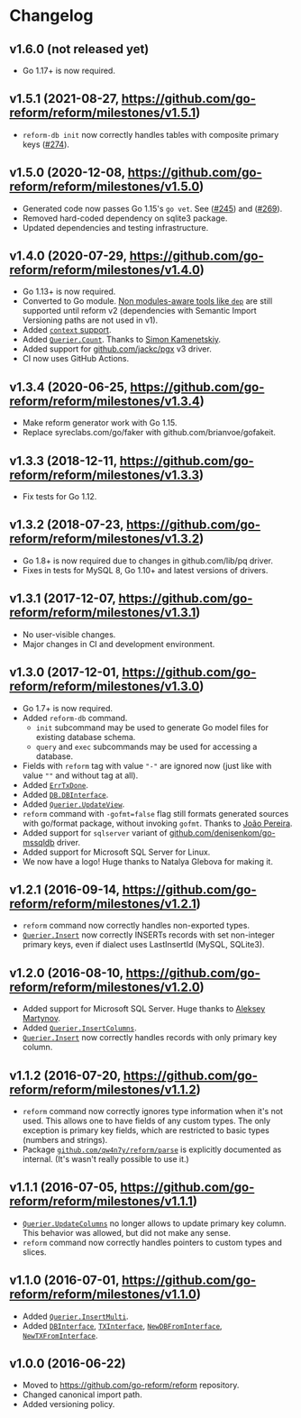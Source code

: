 # Changelog

## v1.6.0 (not released yet)

* Go 1.17+ is now required.

## v1.5.1 (2021-08-27, https://github.com/go-reform/reform/milestones/v1.5.1)

* `reform-db init` now correctly handles tables with composite primary keys ([#274](https://github.com/go-reform/reform/issues/274)).

## v1.5.0 (2020-12-08, https://github.com/go-reform/reform/milestones/v1.5.0)

* Generated code now passes Go 1.15's `go vet`. See ([#245](https://github.com/go-reform/reform/issues/245))
  and ([#269](https://github.com/go-reform/reform/issues/269)).
* Removed hard-coded dependency on sqlite3 package.
* Updated dependencies and testing infrastructure.

## v1.4.0 (2020-07-29, https://github.com/go-reform/reform/milestones/v1.4.0)

* Go 1.13+ is now required.
* Converted to Go module. [Non modules-aware tools like `dep`](https://github.com/golang/dep/issues/1962)
  are still supported until reform v2 (dependencies with Semantic Import Versioning paths are not used in v1).
* Added [`context` support](https://pkg.go.dev/github.com/qw4n7y/reform?tab=doc#hdr-Context).
* Added [`Querier.Count`](https://godoc.org/github.com/qw4n7y/reform#Querier.Count).
  Thanks to [Simon Kamenetskiy](https://github.com/skamenetskiy).
* Added support for [github.com/jackc/pgx](https://github.com/jackc/pgx) v3 driver.
* CI now uses GitHub Actions.

## v1.3.4 (2020-06-25, https://github.com/go-reform/reform/milestones/v1.3.4)

* Make reform generator work with Go 1.15.
* Replace syreclabs.com/go/faker with github.com/brianvoe/gofakeit.

## v1.3.3 (2018-12-11, https://github.com/go-reform/reform/milestones/v1.3.3)

* Fix tests for Go 1.12.

## v1.3.2 (2018-07-23, https://github.com/go-reform/reform/milestones/v1.3.2)

* Go 1.8+ is now required due to changes in github.com/lib/pq driver.
* Fixes in tests for MySQL 8, Go 1.10+ and latest versions of drivers.

## v1.3.1 (2017-12-07, https://github.com/go-reform/reform/milestones/v1.3.1)

* No user-visible changes.
* Major changes in CI and development environment.

## v1.3.0 (2017-12-01, https://github.com/go-reform/reform/milestones/v1.3.0)

* Go 1.7+ is now required.
* Added `reform-db` command.
  * `init` subcommand may be used to generate Go model files for existing database schema.
  * `query` and `exec` subcommands may be used for accessing a database.
* Fields with `reform` tag with value `"-"` are ignored now (just like with value `""` and without tag at all).
* Added [`ErrTxDone`](https://godoc.org/github.com/qw4n7y/reform#pkg-variables).
* Added [`DB.DBInterface`](https://godoc.org/github.com/qw4n7y/reform#DB.DBInterface).
* Added [`Querier.UpdateView`](https://godoc.org/github.com/qw4n7y/reform#Querier.UpdateView).
* `reform` command with `-gofmt=false` flag still formats generated sources with go/format package, without invoking `gofmt`.
  Thanks to [João Pereira](https://github.com/joaodrp).
* Added support for `sqlserver` variant of [github.com/denisenkom/go-mssqldb](https://github.com/denisenkom/go-mssqldb) driver.
* Added support for Microsoft SQL Server for Linux.
* We now have a logo! Huge thanks to Natalya Glebova for making it.

## v1.2.1 (2016-09-14, https://github.com/go-reform/reform/milestones/v1.2.1)

* `reform` command now correctly handles non-exported types.
* [`Querier.Insert`](https://godoc.org/github.com/qw4n7y/reform#Querier.Insert) now correctly INSERTs records with set
  non-integer primary keys, even if dialect uses LastInsertId (MySQL, SQLite3).

## v1.2.0 (2016-08-10, https://github.com/go-reform/reform/milestones/v1.2.0)

* Added support for Microsoft SQL Server. Huge thanks to [Aleksey Martynov](https://github.com/AlekseyMartynov).
* Added [`Querier.InsertColumns`](https://godoc.org/github.com/qw4n7y/reform#Querier.InsertColumns).
* [`Querier.Insert`](https://godoc.org/github.com/qw4n7y/reform#Querier.Insert) now correctly handles records with only primary key column.

## v1.1.2 (2016-07-20, https://github.com/go-reform/reform/milestones/v1.1.2)

* `reform` command now correctly ignores type information when it's not used.
  This allows one to have fields of any custom types. The only exception is primary key fields,
  which are restricted to basic types (numbers and strings).
* Package [`github.com/qw4n7y/reform/parse`](https://godoc.org/github.com/qw4n7y/reform/parse) is explicitly documented as internal.
  (It's wasn't really possible to use it.)

## v1.1.1 (2016-07-05, https://github.com/go-reform/reform/milestones/v1.1.1)

* [`Querier.UpdateColumns`](https://godoc.org/github.com/qw4n7y/reform#Querier.UpdateColumns) no longer allows to update
  primary key column. This behavior was allowed, but did not make any sense.
* `reform` command now correctly handles pointers to custom types and slices.

## v1.1.0 (2016-07-01, https://github.com/go-reform/reform/milestones/v1.1.0)

* Added [`Querier.InsertMulti`](https://godoc.org/github.com/qw4n7y/reform#Querier.InsertMulti).
* Added [`DBInterface`](https://godoc.org/github.com/qw4n7y/reform#DBInterface),
  [`TXInterface`](https://godoc.org/github.com/qw4n7y/reform#TXInterface),
  [`NewDBFromInterface`](https://godoc.org/github.com/qw4n7y/reform#NewDBFromInterface),
  [`NewTXFromInterface`](https://godoc.org/github.com/qw4n7y/reform#NewTXFromInterface).

## v1.0.0 (2016-06-22)

* Moved to https://github.com/go-reform/reform repository.
* Changed canonical import path.
* Added versioning policy.
